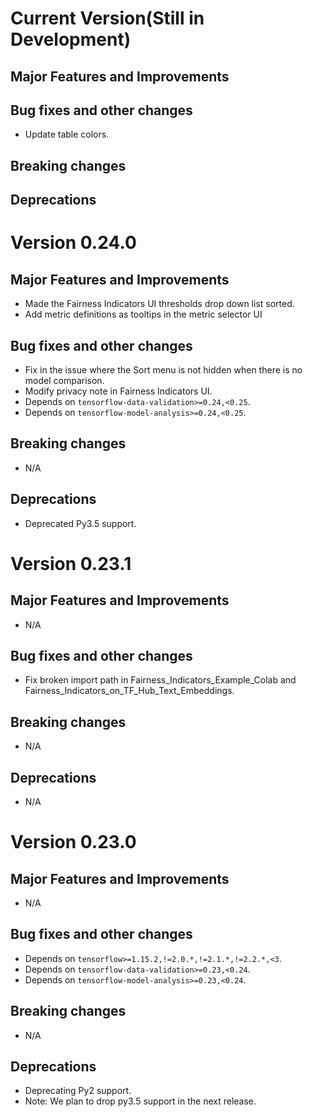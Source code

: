 <!-- mdlint off(HEADERS_TOO_MANY_H1) -->

# Current Version(Still in Development)

## Major Features and Improvements

## Bug fixes and other changes

*  Update table colors.

## Breaking changes

## Deprecations

# Version 0.24.0

## Major Features and Improvements

*   Made the Fairness Indicators UI thresholds drop down list sorted.
*   Add metric definitions as tooltips in the metric selector UI

## Bug fixes and other changes

*   Fix in the issue where the Sort menu is not hidden when there is no model
    comparison.
*   Modify privacy note in Fairness Indicators UI.
*   Depends on `tensorflow-data-validation>=0.24,<0.25`.
*   Depends on `tensorflow-model-analysis>=0.24,<0.25`.

## Breaking changes

* N/A

## Deprecations

*   Deprecated Py3.5 support.

# Version 0.23.1

## Major Features and Improvements

* N/A

## Bug fixes and other changes

*  Fix broken import path in Fairness_Indicators_Example_Colab and Fairness_Indicators_on_TF_Hub_Text_Embeddings.

## Breaking changes

* N/A

## Deprecations

* N/A

# Version 0.23.0

## Major Features and Improvements

* N/A

## Bug fixes and other changes

*  Depends on `tensorflow>=1.15.2,!=2.0.*,!=2.1.*,!=2.2.*,<3`.
*  Depends on `tensorflow-data-validation>=0.23,<0.24`.
*  Depends on `tensorflow-model-analysis>=0.23,<0.24`.

## Breaking changes

* N/A

## Deprecations

*  Deprecating Py2 support.
*  Note: We plan to drop py3.5 support in the next release.

